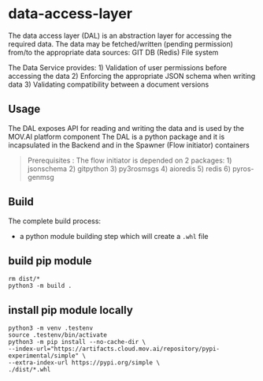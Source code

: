 # data-access-layer
The data access layer (DAL) is an abstraction layer for accessing the required data. 
The data may be fetched/written (pending permission) from/to the appropriate data sources:
    GIT
    DB (Redis)
    File system 
    
The Data Service provides:
    1) Validation of user permissions before accessing the data
    2) Enforcing the appropriate JSON schema when writing data
    3) Validating compatibility between a document versions

## Usage
The DAL exposes API for reading and writing the data and is used by the MOV.AI platform component
The DAL is a python package and it is incapsulated in the Backend and in the Spawner (Flow initiator) containers

> Prerequisites : The flow initiator is depended on 2 packages:
    1) jsonschema
    2) gitpython
    3) py3rosmsgs
    4) aioredis
    5) redis
    6) pyros-genmsg


## Build

The complete build process:
- a python module building step which will create a `.whl` file


## build pip module

    rm dist/*
    python3 -m build .

## install pip module locally

    python3 -m venv .testenv
    source .testenv/bin/activate
    python3 -m pip install --no-cache-dir \
    --index-url="https://artifacts.cloud.mov.ai/repository/pypi-experimental/simple" \
    --extra-index-url https://pypi.org/simple \
    ./dist/*.whl

